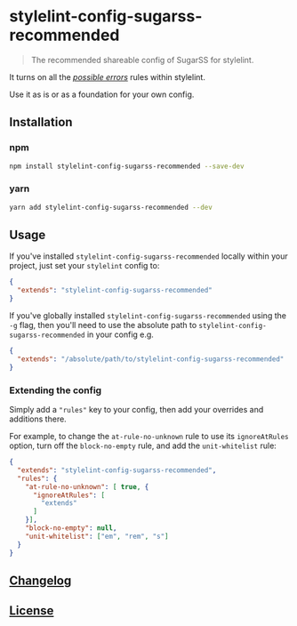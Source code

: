 # stylelint-config-sugarss-recommended

> The recommended shareable config of SugarSS for stylelint.

It turns on all the [_possible errors_](https://github.com/stylelint/stylelint/blob/master/docs/user-guide/rules.md#possible-errors) rules within stylelint.

Use it as is or as a foundation for your own config.

## Installation

### npm

```bash
npm install stylelint-config-sugarss-recommended --save-dev
```

### yarn

```bash
yarn add stylelint-config-sugarss-recommended --dev
```


## Usage

If you've installed `stylelint-config-sugarss-recommended` locally within your project, just set your `stylelint` config to:

```json
{
  "extends": "stylelint-config-sugarss-recommended"
}
```

If you've globally installed `stylelint-config-sugarss-recommended` using the `-g` flag, then you'll need to use the absolute path to `stylelint-config-sugarss-recommended` in your config e.g.

```json
{
  "extends": "/absolute/path/to/stylelint-config-sugarss-recommended"
}
```

### Extending the config

Simply add a `"rules"` key to your config, then add your overrides and additions there.

For example, to change the `at-rule-no-unknown` rule to use its `ignoreAtRules` option, turn off the `block-no-empty` rule, and add the `unit-whitelist` rule:

```json
{
  "extends": "stylelint-config-sugarss-recommended",
  "rules": {
    "at-rule-no-unknown": [ true, {
      "ignoreAtRules": [
        "extends"
      ]
    }],
    "block-no-empty": null,
    "unit-whitelist": ["em", "rem", "s"]
  }
}
```

## [Changelog](CHANGELOG.md)

## [License](LICENSE)
